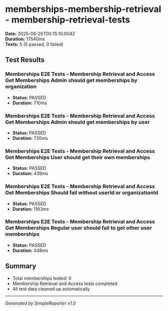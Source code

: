 # memberships-membership-retrieval - membership-retrieval-tests

**Date:** 2025-06-20T00:15:10.004Z  
**Duration:** 17540ms  
**Tests:** 5 (5 passed, 0 failed)

## Test Results


### Memberships E2E Tests - Membership Retrieval and Access Get Memberships Admin should get memberships by organization
- **Status:** PASSED
- **Duration:** 710ms



### Memberships E2E Tests - Membership Retrieval and Access Get Memberships Admin should get memberships by user
- **Status:** PASSED
- **Duration:** 720ms



### Memberships E2E Tests - Membership Retrieval and Access Get Memberships User should get their own memberships
- **Status:** PASSED
- **Duration:** 439ms



### Memberships E2E Tests - Membership Retrieval and Access Get Memberships Should fail without userId or organizationId
- **Status:** PASSED
- **Duration:** 1163ms



### Memberships E2E Tests - Membership Retrieval and Access Get Memberships Regular user should fail to get other user memberships
- **Status:** PASSED
- **Duration:** 448ms



## Summary

- Total memberships tested: 0
- Membership Retrieval and Access tests completed
- All test data cleaned up automatically

---
*Generated by SimpleReporter v1.0*
